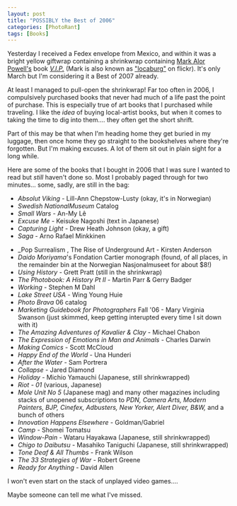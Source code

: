 ```yaml
---
layout: post
title: "POSSIBLY the Best of 2006"
categories: [PhotoRant]
tags: [Books]
---
```

Yesterday I received a Fedex envelope from Mexico, and within it was a bright yellow giftwrap containing a shrinkwrap containing [Mark Alor Powell's](http://www.markalor.com/daypops/1/) book [_V.I.P._](http://2point8.whileseated.org/?p=112) (Mark is also known as ["locaburg"](http://www.flickr.com/photos/locaburg/) on flickr). It's only March but I'm considering it a Best of 2007 already.

At least I managed to pull-open the shrinkwrap! Far too often in 2006, I compulsively purchased books that never had much of a life past the point of purchase. This is especially true of art books that I purchased while traveling. I like the _idea_ of buying local-artist books, but when it comes to taking the time to dig into them.... they often get the short shrift.

Part of this may be that when I'm heading home they get buried in my luggage, then once home they go straight to the bookshelves where they're forgotten. But I'm making excuses. A lot of them sit out in plain sight for a long while.

Here are some of the books that I bought in 2006 that I was sure I wanted to read but _still_ haven't done so. Most I probably paged through for two minutes... some, sadly, are still in the bag:


* _Absolut Viking_ - Lill-Ann Chepstow-Lusty (okay, it's in Norwegian)
* _Swedish NationalMuseum_ Catalog
* _Small Wars_ - An-My L&ecirc;
* _Excuse Me_ - Keisuke Nagoshi (text in Japanese)
* _Capturing Light_ - Drew Heath Johnson (okay, a gift)
* _Saga_ - Arno Rafael Minkkinen
<!--more-->
* _Pop Surrealism , The Rise of Underground Art - Kirsten Anderson
* _Daido Moriyama_'s Fondation Cartier monograph (found, of all places, in the remainder bin at the Norwegian Nasjonalmuseet for about $8!)
* _Using History_ - Grett Pratt (still in the shrinkwrap)
* _The Photobook: A History Pt II_ - Martin Parr & Gerry Badger
* _Working_ - Stephen M Dahl
* _Lake Street USA_ - Wing Young Huie
* _Photo Brava_ 06 catalog
* _Marketing Guidebook for Photographers_ Fall '06 - Mary Virginia Swanson (just skimmed, keep getting interupted every time I sit down with it)
* _The Amazing Adventures of Kavalier & Clay_ - Michael Chabon
* _The Expression of Emotions in Man and Animals_ - Charles Darwin
* _Making Comics_ - Scott McCloud
* _Happy End of the World_ - Una Hunderi
* _After the Water_ - Sam Portrera
* _Collapse_ - Jared Diamond
* _Holiday_ - Michio Yamauchi (Japanese, still shrinkwrapped)
* _Riot - 01_ (various, Japanese)
* _Mole Unit No 5_ (Japanese mag) and many other magazines including stacks of unopened subscriptions to _PDN, Camera Arts, Modern Painters, BJP, Cinefex, Adbusters, New Yorker, Alert Diver, B&W,_ and a bunch of others
* _Innovation Happens Elsewhere_ - Goldman/Gabriel
* _Camp_ - Shomei Tomatsu
* _Window-Pain_ - Wataru Hayakawa (Japanese, still shrinkwrapped)
* _Chigo to Daibutsu_ - Masahiko Taniguchi (Japanese, still shrinkwrapped)
* _Tone Deaf & All Thumbs_ - Frank Wilson
* _The 33 Strategies of War_ - Robert Greene
* _Ready for Anything_ - David Allen

I won't even start on the stack of unplayed video games....

Maybe someone can tell me what I've missed.
